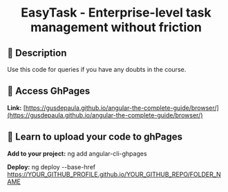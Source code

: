 <h1 align="center">EasyTask - Enterprise-level task management without friction</h1>

## :custard: Description

Use this code for queries if you have any doubts in the course.

## :custard: Access GhPages

<strong>Link:</strong> [https://gusdepaula.github.io/angular-the-complete-guide/browser/](https://gusdepaula.github.io/angular-the-complete-guide/browser/)

## :custard: Learn to upload your code to ghPages

<strong>Add to your project:</strong> ng add angular-cli-ghpages
<br>

<strong>Deploy:</strong> ng deploy --base-href https://YOUR_GITHUB_PROFILE.github.io/YOUR_GITHUB_REPO/FOLDER_NAME

